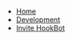 - [Home](/)
- [Development](dev.md)
- [Invite HookBot](https://discord.com/api/oauth2/authorize?client_id=725078260190281859&permissions=536922112&scope=bot)